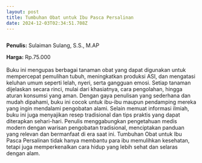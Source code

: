 ```yaml
---
layout: post
title: Tumbuhan Obat untuk Ibu Pasca Persalinan
date: 2024-12-03T02:34:51.708Z
---
```

![]()

**P﻿enulis:** Sulaiman Sulang, S.S., M.AP

**Harga:** Rp.75.000\
\
Buku ini mengupas berbagai tanaman obat yang dapat digunakan untuk mempercepat pemulihan tubuh, meningkatkan produksi ASI, dan mengatasi keluhan umum seperti lelah, nyeri, serta gangguan emosi. Setiap tanaman dijelaskan secara rinci, mulai dari khasiatnya, cara pengolahan, hingga aturan konsumsi yang aman. Dengan gaya penulisan yang sederhana dan mudah dipahami, buku ini cocok untuk ibu-ibu maupun pendamping mereka yang ingin mendalami pengobatan alami. 
	Selain memuat informasi ilmiah, buku ini juga menyajikan resep tradisional dan tips praktis yang dapat diterapkan sehari-hari. Penulis menggabungkan pengetahuan medis modern dengan warisan pengobatan tradisional, menciptakan panduan yang relevan dan bermanfaat di era saat ini. Tumbuhan Obat untuk Ibu Pasca Persalinan tidak hanya membantu para ibu memulihkan kesehatan, tetapi juga memperkenalkan cara hidup yang lebih sehat dan selaras dengan alam.